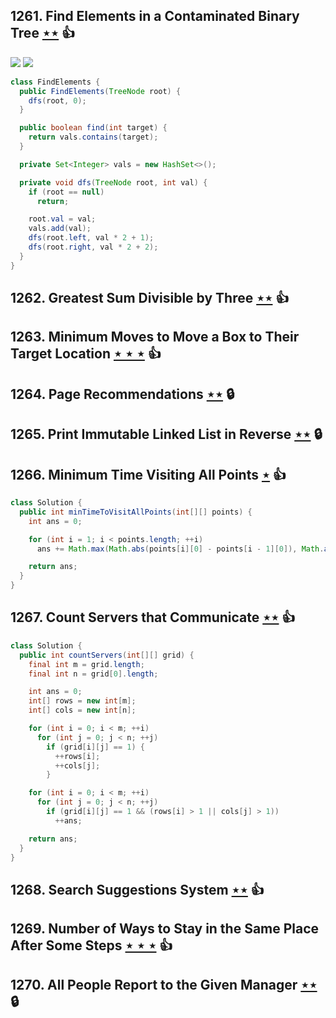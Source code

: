 ## 1261. Find Elements in a Contaminated Binary Tree [$\star\star$](https://leetcode.com/problems/find-elements-in-a-contaminated-binary-tree) :thumbsup:

![](https://img.shields.io/badge/-Hash%20Table-7BA23F.svg?style=flat-square) ![](https://img.shields.io/badge/-Tree-227D51.svg?style=flat-square)

```java
class FindElements {
  public FindElements(TreeNode root) {
    dfs(root, 0);
  }

  public boolean find(int target) {
    return vals.contains(target);
  }

  private Set<Integer> vals = new HashSet<>();

  private void dfs(TreeNode root, int val) {
    if (root == null)
      return;

    root.val = val;
    vals.add(val);
    dfs(root.left, val * 2 + 1);
    dfs(root.right, val * 2 + 2);
  }
}

```

## 1262. Greatest Sum Divisible by Three [$\star\star$](https://leetcode.com/problems/greatest-sum-divisible-by-three) :thumbsup:

## 1263. Minimum Moves to Move a Box to Their Target Location [$\star\star\star$](https://leetcode.com/problems/minimum-moves-to-move-a-box-to-their-target-location) :thumbsup:

## 1264. Page Recommendations [$\star\star$](https://leetcode.com/problems/page-recommendations) 🔒

## 1265. Print Immutable Linked List in Reverse [$\star\star$](https://leetcode.com/problems/print-immutable-linked-list-in-reverse) 🔒

## 1266. Minimum Time Visiting All Points [$\star$](https://leetcode.com/problems/minimum-time-visiting-all-points) :thumbsup:

```java
class Solution {
  public int minTimeToVisitAllPoints(int[][] points) {
    int ans = 0;

    for (int i = 1; i < points.length; ++i)
      ans += Math.max(Math.abs(points[i][0] - points[i - 1][0]), Math.abs(points[i][1] - points[i - 1][1]));

    return ans;
  }
}
```

## 1267. Count Servers that Communicate [$\star\star$](https://leetcode.com/problems/count-servers-that-communicate) :thumbsup:

```java
class Solution {
  public int countServers(int[][] grid) {
    final int m = grid.length;
    final int n = grid[0].length;

    int ans = 0;
    int[] rows = new int[m];
    int[] cols = new int[n];

    for (int i = 0; i < m; ++i)
      for (int j = 0; j < n; ++j)
        if (grid[i][j] == 1) {
          ++rows[i];
          ++cols[j];
        }

    for (int i = 0; i < m; ++i)
      for (int j = 0; j < n; ++j)
        if (grid[i][j] == 1 && (rows[i] > 1 || cols[j] > 1))
          ++ans;

    return ans;
  }
}
```

## 1268. Search Suggestions System [$\star\star$](https://leetcode.com/problems/search-suggestions-system) :thumbsup:

## 1269. Number of Ways to Stay in the Same Place After Some Steps [$\star\star\star$](https://leetcode.com/problems/number-of-ways-to-stay-in-the-same-place-after-some-steps) :thumbsup:

## 1270. All People Report to the Given Manager [$\star\star$](https://leetcode.com/problems/all-people-report-to-the-given-manager) 🔒
